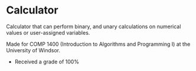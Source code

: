 # Calculator
Calculator that can perform binary, and unary calculations on numerical values or user-assigned variables.

Made for COMP 1400 (Introduction to Algorithms and Programming I) at the University of Windsor.
  - Received a grade of 100% 
